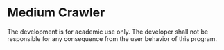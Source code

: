 # Medium Crawler
The development is for academic use only. The developer shall not be responsible for any consequence from the user behavior of this program.
